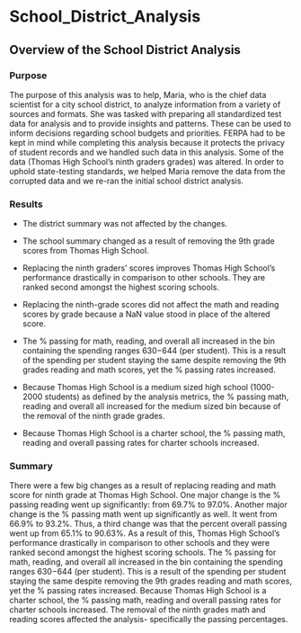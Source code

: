 # School_District_Analysis

## Overview of the School  District Analysis

### Purpose

The purpose of this analysis was to help, Maria, who is the chief data scientist for a city school  district, to analyze information from a variety of sources and formats. She was tasked with preparing all standardized test data for analysis and to provide insights and patterns. These can be used to inform decisions regarding school budgets and priorities. FERPA had to be kept in mind while completing this analysis because it protects the privacy of student records and we handled such data in this analysis. Some of the data (Thomas High School’s ninth graders grades) was altered. In order to uphold state-testing standards, we helped Maria remove the data from the corrupted data and we re-ran the initial school district analysis. 

### Results 
- The district summary was not affected by the changes.

- The school summary changed as a result of removing the 9th grade scores from Thomas High School. 

- Replacing the ninth graders’ scores improves Thomas High School’s performance drastically in comparison to other schools. They are ranked second amongst the highest scoring schools. 

- Replacing the ninth-grade scores did not affect the math and reading scores by grade because a NaN value stood in place of the altered score. 

- The % passing for math, reading, and overall all increased in the bin containing the spending ranges $630-$644 (per student). This is a result of the spending per student staying the same despite removing the 9th grades reading and math scores, yet the % passing rates increased.

- Because Thomas High School is a medium sized high school (1000-2000 students) as defined by the analysis metrics, the % passing math, reading and overall all increased for the medium sized bin because of the removal of the ninth grade grades. 
- Because Thomas High School is a charter school, the % passing math, reading and overall passing rates for charter schools increased. 

### Summary
There were a few big changes as a result of replacing reading and math score for ninth grade at Thomas High School. One major change is the % passing reading went up significantly: from 69.7% to 97.0%. Another major change is the % passing math went up significantly as well. It went from 66.9% to 93.2%. Thus, a third change was that the percent overall passing  went up from 65.1% to 90.63%. As a result of this, Thomas High School’s performance drastically in comparison to other schools and they were ranked second amongst the highest scoring schools. The % passing for math, reading, and overall all increased in the bin containing the spending ranges $630-$644 (per student). This is a result of the spending per student staying the same despite removing the 9th grades reading and math scores, yet the % passing rates increased. Because Thomas High School is a charter school, the % passing math, reading and overall passing rates for charter schools increased. The removal of the ninth grades math and reading scores affected the analysis- specifically the passing percentages. 
